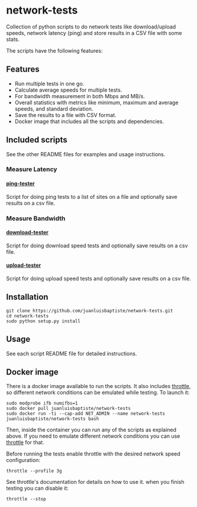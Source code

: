 # network-tests
Collection of python scripts to do network tests like download/upload speeds, network latency (ping) and store results in a CSV file with some stats.

The scripts have the following features:

## Features
- Run multiple tests in one go.
- Calculate average speeds for multiple tests.
- For bandwidth measurement in both Mbps and MB/s.
- Overall statistics with metrics like minimum, maximum and average speeds, and standard deviation.
- Save the results to a file with CSV format.
- Docker image that includes all the scripts and dependencies.

## Included scripts

See the other README files for examples and usage instructions.

### Measure Latency
#### [ping-tester](https://github.com/juanluisbaptiste/network-tests/tree/master/README.ping.md)


Script for doing ping tests to a list of sites on a file and optionally save results on a csv file.

### Measure Bandwidth

#### [download-tester](https://github.com/juanluisbaptiste/network-tests/tree/master/README.download.md)


Script for doing download speed tests and optionally save results on a csv file.

#### [upload-tester](https://github.com/juanluisbaptiste/network-tests/tree/master/README.upload.md)


Script for doing upload speed tests and optionally save results on a csv file.

## Installation

    git clone https://github.com/juanluisbaptiste/network-tests.git
    cd network-tests
    sudo python setup.py install

## Usage

See each script README file for detailed instructions.

## Docker image
There is a docker image available to run the scripts. It also includes [throttle](https://www.sitespeed.io/documentation/throttle/), so different network conditions can be emulated while testing. To launch it:

    sudo modprobe ifb numifbs=1
    sudo docker pull juanluisbaptiste/network-tests
    sudo docker run -ti --cap-add NET_ADMIN --name network-tests juanluisbaptiste/network-tests bash

Then, inside the container you can run any of the scripts as explained above. If you need to emulate different network conditions you can use [throttle](https://www.sitespeed.io/documentation/throttle/) for that.

Before running the tests enable throttle with the desired network speed configuration:

    throttle --profile 3g

See throttle's documentation for details on how to use it. when you finish testing you can disable it:

    throttle --stop
